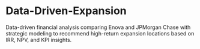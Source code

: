 # Data-Driven-Expansion
Data-driven financial analysis comparing Enova and JPMorgan Chase with strategic modeling to recommend high-return expansion locations based on IRR, NPV, and KPI insights.
